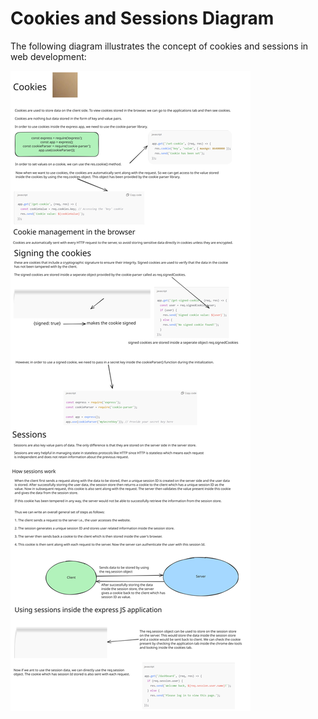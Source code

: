 # Cookies and Sessions Diagram

The following diagram illustrates the concept of cookies and sessions in web development:

![Cookies and Sessions](cookiesAndSessions.svg)
